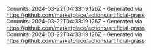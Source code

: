 Commits: 2024-03-22T04:33:19.126Z - Generated via https://github.com/marketplace/actions/artificial-grass
<br>
Commits: 2024-03-22T04:33:19.126Z - Generated via https://github.com/marketplace/actions/artificial-grass
<br>
Commits: 2024-03-22T04:33:19.126Z - Generated via https://github.com/marketplace/actions/artificial-grass
<br>
